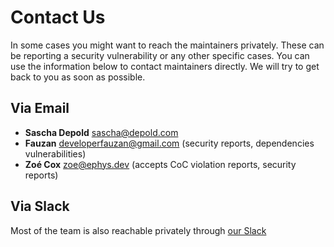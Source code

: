 # Contact Us

In some cases you might want to reach the maintainers privately. These can be reporting a security vulnerability or any other specific cases.
You can use the information below to contact maintainers directly. We will try to get back to you as soon as possible.

## Via Email

- **Sascha Depold** sascha@depold.com
- **Fauzan** developerfauzan@gmail.com (security reports, dependencies vulnerabilities)
- **Zoé Cox** zoe@ephys.dev (accepts CoC violation reports, security reports)

## Via Slack

Most of the team is also reachable privately through [our Slack](https://sequelize-slack.herokuapp.com/)
